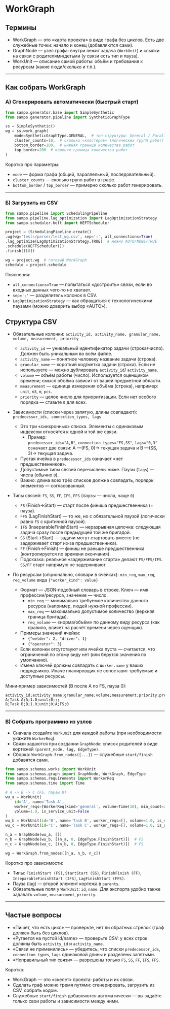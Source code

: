 # WorkGraph

## Термины

- WorkGraph — это «карта проекта» в виде графа без циклов. Есть две служебные точки: начало и конец (добавляются сами).
- GraphNode — узел графа: внутри лежит задача (`WorkUnit`) и ссылки на связи с родителями/детьми (у связи есть тип и
  пауза).
- WorkUnit — описание самой работы: объём и требования к ресурсам (какие люди/сколько и т.п.).

---

## Как собрать WorkGraph

### А) Сгенерировать автоматически (быстрый старт)

```python
from sampo.generator.base import SimpleSynthetic
from sampo.generator.pipeline import SyntheticGraphType

ss = SimpleSynthetic()
wg = ss.work_graph(
    mode=SyntheticGraphType.GENERAL,  # тип структуры: General / Parallel / Sequential
    cluster_counts=10,  # сколько «кластеров» (логических групп работ)
    bottom_border=100,  # нижняя граница количества работ
    top_border=200  # верхняя граница количества работ
)
```

Коротко про параметры:

- `mode` — форма графа (общий, параллельный, последовательный).
- `cluster_counts` — сколько групп работ в графе.
- `bottom_border` / `top_border` — примерно сколько работ генерировать.

---

### Б) Загрузить из CSV

```python
from sampo.pipeline import SchedulingPipeline
from sampo.pipeline.lag_optimization import LagOptimizationStrategy
from sampo.scheduler.heft import HEFTScheduler

project = (SchedulingPipeline.create()
.wg(wg='tests/parser/test_wg.csv', sep=';', all_connections=True)
.lag_optimize(LagOptimizationStrategy.TRUE)  # можно AUTO/NONE/TRUE
.schedule(HEFTScheduler())
.finish()[0])

wg = project.wg  # готовый WorkGraph
schedule = project.schedule
```

Пояснения:

- `all_connections=True` — попытаться «достроить» связи, если во входных данных чего‑то не хватает.
- `sep=';'` — разделитель колонок в CSV.
- `LagOptimizationStrategy` — как обращаться с технологическими паузами (можно доверить выбор «AUTO»).

## Структура CSV

- Обязательные колонки: `activity_id, activity_name, granular_name, volume, measurement, priority`
    - `activity_id` — уникальный идентификатор задачи (строка/число). Должен быть уникальным во всём файле.
    - `activity_name` — понятное человеку название задачи (строка).
    - `granular_name` — короткий код/метка задачи (строка). Если не используете — можно дублировать `activity_id`/
      `activity_name`.
    - `volume` — объём работы (число). Используется оценщиком времени; смысл объёма зависит от вашей предметной области.
    - `measurement` — единица измерения объёма (строка), например: `unit`, `m3`, `m`, `pcs`.
    - `priority` — целое число для приоритизации. Если нет особого порядка — ставьте `0` для всех.

- Зависимости (списки через запятую, длины совпадают): `predecessor_ids, connection_types, lags`
    - Это три «синхронных» списка. Элементы с одинаковым индексом относятся к одной и той же связи.
        - Пример:  
          `predecessor_ids="A,B"`, `connection_types="FS,SS"`, `lags="0,3"`  
          означает две связи: A —(FS, 0)→ текущая задача и B —(SS, 3)→ текущая задача.
    - Пустая ячейка в `predecessor_ids` означает «нет предшественников».
    - Допустимые типы связей перечислены ниже. Паузы (`lags`) — числа (обычно `0`).
    - Важно: длина всех трёх списков должна совпадать, порядок элементов — согласованный.

- Типы связей: `FS`, `SS`, `FF`, `IFS`, `FFS` (паузы — числа, чаще `0`)
    - `FS` (Finish→Start) — старт после финиша предшественника (+ пауза).
    - `FFS` (LagFinishStart) — то же, но с обязательной паузой (логически равно `FS` с критичной паузой).
    - `IFS` (InseparableFinishStart) — неразрывная цепочка: следующая задача сразу после предыдущей той же бригадой.
    - `SS` (Start→Start) — задачи могут стартовать вместе (не задерживает старт из‑за предшественника).
    - `FF` (Finish→Finish) — финиш не раньше предшественника (контролируется по времени окончания).
    - Подсказка: реальное «задерживание старта» делают `FS/FFS/IFS`. `SS/FF` старт напрямую не задерживают.

- По ресурсам (опционально, словари в ячейках): `min_req`, `max_req`, `req_volume` вида `{"worker_kind": value}`
    - Формат — JSON‑подобный словарь в строке. Ключ — имя профессии/ресурса, значение — число.
        - `min_req` — минимально требуемое количество данного ресурса (например, людей нужной профессии).
        - `max_req` — максимально допустимое количество (верхняя граница бригады).
        - `req_volume` — «норма/объём» по данному виду ресурса (как правило, влияет на расчёт времени через оценщик).
    - Примеры значений ячейки:
        - `{"welder": 2, "driver": 1}`
        - `{"operator": 3}`
    - Если колонки отсутствуют или ячейка пуста — считается, что ограничений по этому виду нет (или берутся значения по
      умолчанию).
    - Имена ключей должны совпадать с `Worker.name` у ваших подрядчиков. Иначе планировщик не сопоставит требуемые и
      доступные ресурсы.

Мини‑пример зависимостей (B после A по FS, пауза 0):

```
activity_id;activity_name;granular_name;volume;measurement;priority;predecessor_ids;connection_types;lags
A;Task A;A;1.0;unit;0;;;
B;Task B;B;1.0;unit;0;A;FS;0
```

---

### В) Собрать программно из узлов

- Сначала создайте `WorkUnit` для каждой работы (при необходимости укажите `WorkerReq`).
- Связи задаются при создании `GraphNode`: список родителей в виде кортежей `(parent_node, lag, EdgeType)`.
- Сборка: `WorkGraph.from_nodes([...])` — служебные `start/finish` добавятся сами.

```python
from sampo.schemas.works import WorkUnit
from sampo.schemas.graph import GraphNode, WorkGraph, EdgeType
from sampo.schemas.requirements import WorkerReq
from sampo.schemas.time import Time

# A -> B -> C (FS, паузы 0)
wu_a = WorkUnit(
    id='A', name='Task A',
    worker_reqs=[WorkerReq(kind='general', volume=Time(10), min_count=2, max_count=4)],
    volume=1.0, is_service_unit=False
)
wu_b = WorkUnit(id='B', name='Task B', worker_reqs=[], volume=1.0, is_service_unit=False)
wu_c = WorkUnit(id='C', name='Task C', worker_reqs=[], volume=1.0, is_service_unit=False)

n_a = GraphNode(wu_a, [])
n_b = GraphNode(wu_b, [(n_a, 0, EdgeType.FinishStart)])  # FS
n_c = GraphNode(wu_c, [(n_b, 0, EdgeType.FinishStart)])  # FS

wg = WorkGraph.from_nodes([n_a, n_b, n_c])
```

Коротко про зависимости:

- Типы: `FinishStart (FS)`, `StartStart (SS)`, `FinishFinish (FF)`, `InseparableFinishStart (IFS)`,
  `LagFinishStart (FFS)`.
- Пауза (lag) — второй элемент кортежа в `parents`.
- Обязательные поля у `WorkUnit`: `id`, `name`. Для экспорта удобно также задавать `volume`, `measurement`, `priority`.

---

## Частые вопросы

- «Пишет, что есть цикл» — проверьте, нет ли обратных стрелок (граф должен быть без циклов).
- «Ругается на пустой id/name» — проверьте CSV: у всех строк должны быть `activity_id` и `activity_name`.
- «Связи не применились» — убедитесь, что списки `predecessor_ids`, `connection_types`, `lags` одинаковой длины и
  разделены запятыми.
- «Неправильный тип связи» — разрешены только `FS`, `SS`, `FF`, `IFS`, `FFS`.

Коротко:

- WorkGraph — это «скелет» проекта: работы и их связи.
- Сделать граф можно тремя путями: сгенерировать, загрузить из CSV, собрать кодом.
- Служебные `start/finish` добавляются автоматически — вы задаёте только свои работы и зависимости между ними.